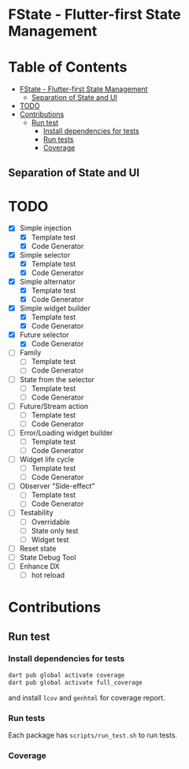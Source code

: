 # FState - Flutter-first State Management

# Table of Contents

- [FState - Flutter-first State Management](#fstate---flutter-first-state-management)
  - [Separation of State and UI](#separation-of-state-and-ui)
- [TODO](#todo)
- [Contributions](#contributions)
  - [Run test](#run-test)
    - [Install dependencies for tests](#install-dependencies-for-tests)
    - [Run tests](#run-tests)
    - [Coverage](#coverage)

## Separation of State and UI

# TODO

- [x] Simple injection
  - [x] Template test
  - [x] Code Generator
- [x] Simple selector
  - [x] Template test
  - [x] Code Generator
- [x] Simple alternator
  - [x] Template test
  - [x] Code Generator
- [x] Simple widget builder
  - [x] Template test
  - [x] Code Generator
- [x] Future selector
  - [x] Code Generator
- [ ] Family
  - [ ] Template test
  - [ ] Code Generator
- [ ] State from the selector
  - [ ] Template test
  - [ ] Code Generator
- [ ] Future/Stream action
  - [ ] Template test
  - [ ] Code Generator
- [ ] Error/Loading widget builder
  - [ ] Template test
  - [ ] Code Generator
- [ ] Widget life cycle
  - [ ] Template test
  - [ ] Code Generator
- [ ] Observer "Side-effect"
  - [ ] Template test
  - [ ] Code Generator
- [ ] Testability
  - [ ] Overridable
  - [ ] State only test
  - [ ] Widget test
- [ ] Reset state
- [ ] State Debug Tool
- [ ] Enhance DX
  - [ ] hot reload

# Contributions

## Run test

### Install dependencies for tests

```bash
dart pub global activate coverage
dart pub global activate full_coverage
```

and install `lcov` and `genhtml` for coverage report.

### Run tests

Each package has `scripts/run_test.sh` to run tests.

### Coverage

